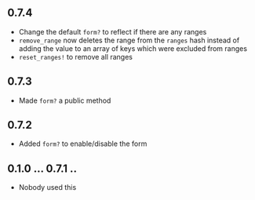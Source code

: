 ## 0.7.4
* Change the default `form?` to reflect if there are any ranges
* `remove_range` now deletes the range from the `ranges` hash instead of adding the value to an array of keys which were excluded from ranges
* `reset_ranges!` to remove all ranges

## 0.7.3
* Made `form?` a public method

## 0.7.2
* Added `form?` to enable/disable the form

## 0.1.0 ... 0.7.1 ..
* Nobody used this